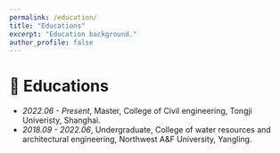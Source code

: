```yaml
---
permalink: /education/
title: "Educations"
excerpt: "Education background."
author_profile: false
---
```


# 📖 Educations
- *2022.06 - Present*, Master, College of Civil engineering, Tongji Univeristy, Shanghai.
- *2018.09 - 2022.06*, Undergraduate, College of water resources and architectural engineering, Northwest A&F University, Yangling. 